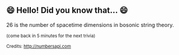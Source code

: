## 😄 Hello! Did you know that... 😄
26 is the number of spacetime dimensions in bosonic string theory.

<sup>(come back in 5 minutes for the next trivia)</sup>


<sup>Credits: http://numbersapi.com</sup>
